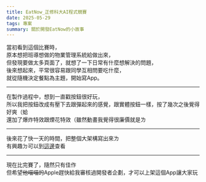 ```yaml
---
title: EatNow_正修科大AI程式競賽
date: 2025-05-29
tags: 專案
summary: 關於開發EatNow的小故事
---
```


當初看到這個比賽時， <br>
原本想把班導想做的物業管理系統給做出來， <br>
但發現要做太多頁面了，就想了一下日常有什麼想解決的問題， <br>
後來想起來，平常很容易跟同學互相問要吃什麼， <br>
就從隨機決定餐點為主題，開始寫App。 <br>

---

在製作過程中，想到一直戳按鈕很好玩， <br>
所以我把按鈕改成有壓下去跟彈起來的感覺，跟實體按鈕一樣，按了幾次之後覺得好爽（蛤 <br>
還加了爆炸特效跟煙花特效（雖然動畫我覺得很廉價就是ㄌ <br>

---

後來花了快一天的時間，把整個大架構寫出來ㄌ <br>
有興趣ㄉ可以到[這邊](https://github.com/ElvisLo030/EatNow)查看

---

現在比完賽了，隨然只有佳作 <br>
但希望~~他喵喵的~~Apple趕快給我審核過開發者企劃，才可以上架這個App讓大家玩 <br>
